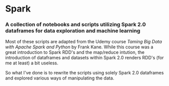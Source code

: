 # Spark
### A collection of notebooks and scripts utilizing Spark 2.0 dataframes for data exploration and machine learning

Most of these scripts are adapted from the Udemy course *Taming Big Data with Apache Spark and Python* by Frank Kane. While this course was a great introduction to Spark RDD's and the map/reduce intution, the introduction of dataframes and datasets within Spark 2.0 renders RDD's (for me at least) a bit useless. 

So what I've done is to rewrite the scripts using solely Spark 2.0 dataframes and explored various ways of manipulating the data.
